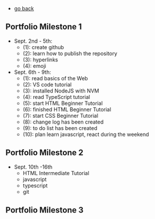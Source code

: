 - [go back](boyuan1228.github.io)
## Portfolio Milestone 1
  - Sept. 2nd - 5th:
    - (1): create github
    - (2): learn how to publish the repository
    - (3): hyperlinks
    - (4): emoji
  - Sept. 6th - 9th:
    - (1): read basics of the Web
    - (2): VS code tutorial
    - (3): installed NodeJS with NVM
    - (4): read TypeScript tutorial
    - (5): start HTML Beginner Tutorial
    - (6): finished HTML Beginner Tutorial
    - (7): start CSS Beginner Tutorial
    - (8): change log has been created
    - (9): to do list has been created
    - (10): plan learn javascript, react during the weekend
  
  
## Portfolio Milestone 2
 - Sept. 10th -16th
   - HTML Intermediate Tutorial
   - javascript
   - typescript
   - git

## Portfolio Milestone 3

